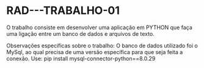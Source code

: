 # RAD---TRABALHO-01
O trabalho consiste em desenvolver uma aplicação em PYTHON que faça uma ligação entre um banco de dados e arquivos de texto.

Observações específicas sobre o trabalho:
O banco de dados utilizado foi o MySql, ao qual precisa de uma versão específica para que seja feita a conexão. 
Use: pip install mysql-connector-python==8.0.29
